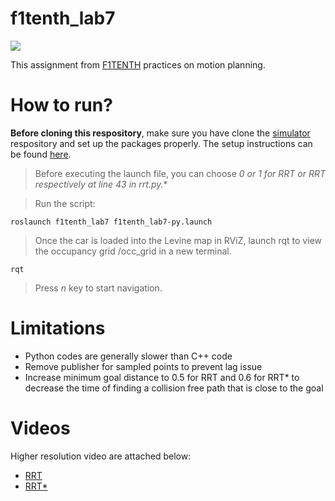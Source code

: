 # f1tenth_lab7

<img src="lab7.gif"/>

This assignment from [F1TENTH](https://f1tenth.org/learn.html) practices on motion planning.

# How to run?
**Before cloning this respository**, make sure you have clone the [simulator](https://github.com/f1tenth/f1tenth_simulator) respository and set up the packages properly. The setup instructions can be found [here](https://f1tenth.readthedocs.io/en/stable/going_forward/simulator/sim_install.html).

> Before executing the launch file, you can choose **0 or 1 for RRT or RRT* respectively at line 43 in rrt.py.**

> Run the script:

`roslaunch f1tenth_lab7 f1tenth_lab7-py.launch`

> Once the car is loaded into the Levine map in RViZ, launch rqt to view the occupancy grid /occ_grid in a new terminal.

`rqt`

> Press *n* key to start navigation.

# Limitations
- Python codes are generally slower than C++ code
- Remove publisher for sampled points to prevent lag issue 
- Increase minimum goal distance to 0.5 for RRT and 0.6 for RRT* to decrease the time of finding a collision free path that is close to the goal

# Videos

Higher resolution video are attached below:
- [RRT](https://drive.google.com/file/d/1uoO-5A-DiadRHuYyd1e01KXwF101nOKt/view?usp=sharing)
- [RRT*](https://drive.google.com/file/d/1PEt6TQ33-OXFt7AcxmZuD-5yDVazPvFn/view?usp=sharing) 

